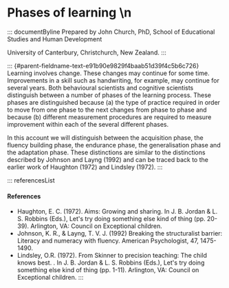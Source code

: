# Phases of learning \n

::: documentByline
Prepared by John Church, PhD, School of Educational Studies and Human
Development

University of Canterbury, Christchurch, New Zealand.
:::

::: {#parent-fieldname-text-e91b90e9829f4baab51d39f4c5b6c726}
Learning involves change. These changes may continue for some time.
Improvements in a skill such as handwriting, for example, may continue
for several years. Both behavioural scientists and cognitive scientists
distinguish between a number of phases of the learning process. These
phases are distinguished because (a) the type of practice required in
order to move from one phase to the next changes from phase to phase and
because (b) different measurement procedures are required to measure
improvement within each of the several different phases.

In this account we will distinguish between the acquisition phase, the
fluency building phase, the endurance phase, the generalisation phase
and the adaptation phase. These distinctions are similar to the
distinctions described by Johnson and Layng (1992) and can be traced
back to the earlier work of Haughton (1972) and Lindsley (1972).
:::

::: referencesList
#### References

-   Haughton, E. C. (1972). Aims: Growing and sharing. In J. B. Jordan
    & L. S. Robbins (Eds.), Let's try doing something else kind of thing
    (pp. 20-39). Arlington, VA: Council on Exceptional children.
-   Johnson, K. R., & Layng, T. V. J. (1992) Breaking the structuralist
    barrier: Literacy and numeracy with fluency. American Psychologist,
    47, 1475-1490.
-   Lindsley, O.R. (1972). From Skinner to precision teaching: The child
    knows best. . In J. B. Jordan & L. S. Robbins (Eds.), Let's try
    doing something else kind of thing (pp. 1-11). Arlington, VA:
    Council on Exceptional children.
:::
